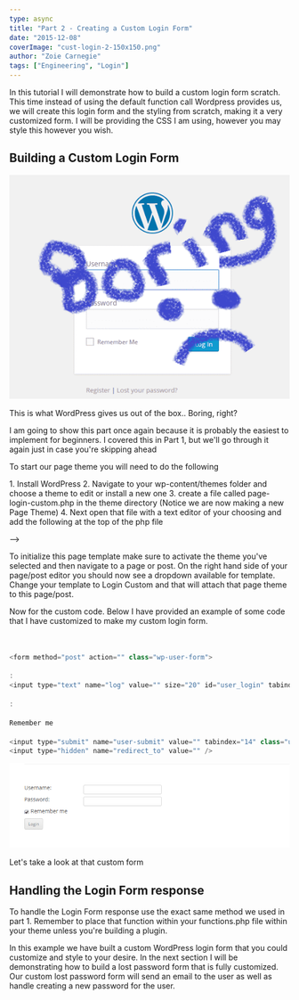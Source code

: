 ```yaml
---
type: async
title: "Part 2 - Creating a Custom Login Form"
date: "2015-12-08"
coverImage: "cust-login-2-150x150.png"
author: "Zoie Carnegie"
tags: ["Engineering", "Login"]
---
```


In this tutorial I will demonstrate how to build a custom login form scratch. This time instead of using the default function call Wordpress provides us, we will create this login form and the styling from scratch, making it a very customized form. I will be providing the CSS I am using, however you may style this however you wish.

## Building a Custom Login Form

![wp-login-boring](./wp-login-boring.png)

This is what WordPress gives us out of the box.. Boring, right?

I am going to show this part once again because it is probably the easiest to implement for beginners. I covered this in Part 1, but we'll go through it again just in case you're skipping ahead

To start our page theme you will need to do the following

1. Install WordPress
2. Navigate to your wp-content/themes folder and choose a theme to edit or install a new one
3. create a file called page-login-custom.php in the theme directory (Notice we are now making a new Page Theme)
4. Next open that file with a text editor of your choosing and add the following at the top of the php file

\-->

To initialize this page template make sure to activate the theme you've selected and then navigate to a page or post. On the right hand side of your page/post editor you should now see a dropdown available for template. Change your template to Login Custom and that will attach that page theme to this page/post.

Now for the custom code. Below I have provided an example of some code that I have customized to make my custom login form.

```js


<form method="post" action="" class="wp-user-form">

:
<input type="text" name="log" value="" size="20" id="user_login" tabindex="11" />

:

Remember me

<input type="submit" name="user-submit" value="" tabindex="14" class="user-submit" />
<input type="hidden" name="redirect_to" value="" />


```

![login-2-custom](./login-2-custom.png)

Let's take a look at that custom form

## Handling the Login Form response

To handle the Login Form response use the exact same method we used in part 1. Remember to place that function within your functions.php file within your theme unless you're building a plugin.

In this example we have built a custom WordPress login form that you could customize and style to your desire. In the next section I will be demonstrating how to build a lost password form that is fully customized. Our custom lost password form will send an email to the user as well as handle creating a new password for the user.
